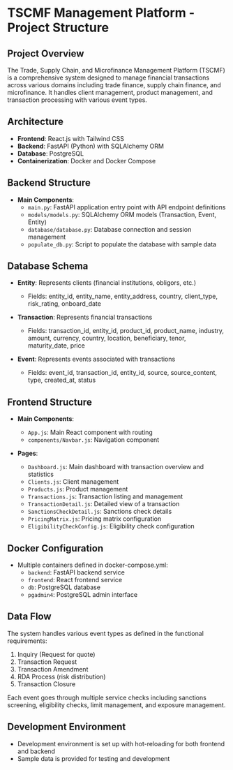 # TSCMF Management Platform - Project Structure

## Project Overview
The Trade, Supply Chain, and Microfinance Management Platform (TSCMF) is a comprehensive system designed to manage financial transactions across various domains including trade finance, supply chain finance, and microfinance. It handles client management, product management, and transaction processing with various event types.

## Architecture
- **Frontend**: React.js with Tailwind CSS
- **Backend**: FastAPI (Python) with SQLAlchemy ORM
- **Database**: PostgreSQL
- **Containerization**: Docker and Docker Compose

## Backend Structure
- **Main Components**:
  - `main.py`: FastAPI application entry point with API endpoint definitions
  - `models/models.py`: SQLAlchemy ORM models (Transaction, Event, Entity)
  - `database/database.py`: Database connection and session management
  - `populate_db.py`: Script to populate the database with sample data

## Database Schema
- **Entity**: Represents clients (financial institutions, obligors, etc.)
  - Fields: entity_id, entity_name, entity_address, country, client_type, risk_rating, onboard_date
  
- **Transaction**: Represents financial transactions
  - Fields: transaction_id, entity_id, product_id, product_name, industry, amount, currency, country, location, beneficiary, tenor, maturity_date, price
  
- **Event**: Represents events associated with transactions
  - Fields: event_id, transaction_id, entity_id, source, source_content, type, created_at, status

## Frontend Structure
- **Main Components**:
  - `App.js`: Main React component with routing
  - `components/Navbar.js`: Navigation component

- **Pages**:
  - `Dashboard.js`: Main dashboard with transaction overview and statistics
  - `Clients.js`: Client management
  - `Products.js`: Product management
  - `Transactions.js`: Transaction listing and management
  - `TransactionDetail.js`: Detailed view of a transaction
  - `SanctionsCheckDetail.js`: Sanctions check details
  - `PricingMatrix.js`: Pricing matrix configuration
  - `EligibilityCheckConfig.js`: Eligibility check configuration

## Docker Configuration
- Multiple containers defined in docker-compose.yml:
  - `backend`: FastAPI backend service
  - `frontend`: React frontend service
  - `db`: PostgreSQL database
  - `pgadmin4`: PostgreSQL admin interface

## Data Flow
The system handles various event types as defined in the functional requirements:
1. Inquiry (Request for quote)
2. Transaction Request
3. Transaction Amendment
4. RDA Process (risk distribution)
5. Transaction Closure

Each event goes through multiple service checks including sanctions screening, eligibility checks, limit management, and exposure management.

## Development Environment
- Development environment is set up with hot-reloading for both frontend and backend
- Sample data is provided for testing and development 